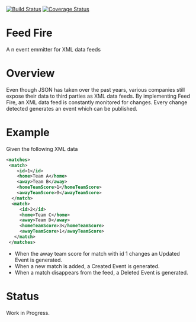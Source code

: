 [![Build Status](https://travis-ci.org/genericmethod/feed-fire.svg?branch=master)](https://travis-ci.org/genericmethod/feed-fire)
[![Coverage Status](https://coveralls.io/repos/genericmethod/feed-fire/badge.svg?branch=master&service=github)](https://coveralls.io/github/genericmethod/feed-fire?branch=master)

# Feed Fire
A n event emmitter for XML data feeds

# Overview
Even though JSON has taken over the past years, various companies still expose their data to third parties as XML data feeds.
By implementing Feed Fire, an XML data feed is constantly monitored for changes. Every change detected generates an event which can be published.

# Example

Given the following XML data

```xml
<matches>
 <match>
    <id>1</id>
    <home>Team A</home>
    <away>Team B</away>
    <homeTeamScore>1</homeTeamScore>
    <awayTeamScore>0</awayTeamScore>
  </match>
  <match>
     <id>2</id>
     <home>Team C</home>
     <away>Team D</away>
     <homeTeamScore>3</homeTeamScore>
     <awayTeamScore>1</awayTeamScore>
   </match>
 </matches>
```

* When the away team score for match with id 1 changes an Updated Event is generated.
* When a new match is added, a Created Event is generated.
* When a match disappears from the feed, a Deleted Event is generated.

# Status
Work in Progress.



